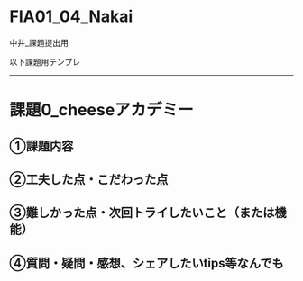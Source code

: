 # FIA01_04_Nakai

中井_課題提出用

以下課題用テンプレ

---

# 課題0_cheeseアカデミー

## ①課題内容

## ②工夫した点・こだわった点

## ③難しかった点・次回トライしたいこと（または機能）

## ④質問・疑問・感想、シェアしたいtips等なんでも
